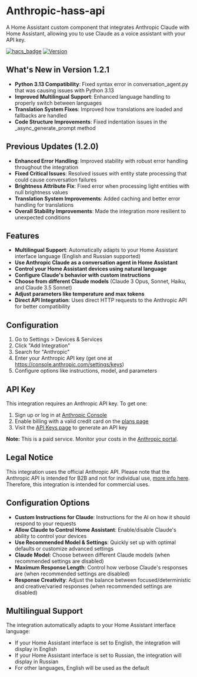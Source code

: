 # Anthropic-hass-api

A Home Assistant custom component that integrates Anthropic Claude with Home Assistant, allowing you to use Claude as a voice assistant with your API key.

[![hacs_badge](https://img.shields.io/badge/HACS-Custom-orange.svg)](https://github.com/custom-components/hacs)
[![Version](https://img.shields.io/badge/Version-1.2.1-brightgreen.svg)](https://github.com/slawa19/anthropic-hass-api/releases/tag/1.2.1)

## What's New in Version 1.2.1

- **Python 3.13 Compatibility**: Fixed syntax error in conversation_agent.py that was causing issues with Python 3.13
- **Improved Multilingual Support**: Enhanced language handling to properly switch between languages
- **Translation System Fixes**: Improved how translations are loaded and fallbacks are handled
- **Code Structure Improvements**: Fixed indentation issues in the _async_generate_prompt method

## Previous Updates (1.2.0)

- **Enhanced Error Handling**: Improved stability with robust error handling throughout the integration
- **Fixed Critical Issues**: Resolved issues with entity state processing that could cause conversation failures
- **Brightness Attribute Fix**: Fixed error when processing light entities with null brightness values
- **Translation System Improvements**: Added caching and better error handling for translations
- **Overall Stability Improvements**: Made the integration more resilient to unexpected conditions

## Features

- **Multilingual Support**: Automatically adapts to your Home Assistant interface language (English and Russian supported)
- **Use Anthropic Claude as a conversation agent in Home Assistant**
- **Control your Home Assistant devices using natural language**
- **Configure Claude's behavior with custom instructions**
- **Choose from different Claude models** (Claude 3 Opus, Sonnet, Haiku, and Claude 3.5 Sonnet)
- **Adjust parameters like temperature and max tokens**
- **Direct API Integration**: Uses direct HTTP requests to the Anthropic API for better compatibility

## Configuration

1. Go to Settings > Devices & Services
2. Click "Add Integration"
3. Search for "Anthropic"
4. Enter your Anthropic API key (get one at https://console.anthropic.com/settings/keys)
5. Configure options like instructions, model, and parameters

## API Key

This integration requires an Anthropic API key. To get one:

1. Sign up or log in at [Anthropic Console](https://console.anthropic.com/)
2. Enable billing with a valid credit card on the [plans page](https://console.anthropic.com/settings/plans)
3. Visit the [API Keys page](https://console.anthropic.com/settings/keys) to generate an API key

**Note:** This is a paid service. Monitor your costs in the [Anthropic portal](https://console.anthropic.com/settings/cost).

## Legal Notice

This integration uses the official Anthropic API. Please note that the Anthropic API is intended for B2B and not for individual use, [more info here](https://support.anthropic.com/en/articles/8987200-can-i-use-the-claude-api-for-individual-use). Therefore, this integration is intended for commercial uses.

## Configuration Options

- **Custom Instructions for Claude**: Instructions for the AI on how it should respond to your requests
- **Allow Claude to Control Home Assistant**: Enable/disable Claude's ability to control your devices
- **Use Recommended Model & Settings**: Quickly set up with optimal defaults or customize advanced settings
- **Claude Model**: Choose between different Claude models (when recommended settings are disabled)
- **Maximum Response Length**: Control how verbose Claude's responses are (when recommended settings are disabled)
- **Response Creativity**: Adjust the balance between focused/deterministic and creative/varied responses (when recommended settings are disabled)

## Multilingual Support

The integration automatically adapts to your Home Assistant interface language:
- If your Home Assistant interface is set to English, the integration will display in English
- If your Home Assistant interface is set to Russian, the integration will display in Russian
- For other languages, English will be used as the default